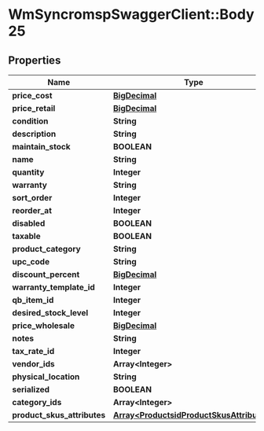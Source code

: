 # WmSyncromspSwaggerClient::Body25

## Properties
Name | Type | Description | Notes
------------ | ------------- | ------------- | -------------
**price_cost** | [**BigDecimal**](BigDecimal.md) |  | [optional] 
**price_retail** | [**BigDecimal**](BigDecimal.md) |  | [optional] 
**condition** | **String** |  | [optional] 
**description** | **String** |  | 
**maintain_stock** | **BOOLEAN** |  | [optional] 
**name** | **String** |  | 
**quantity** | **Integer** |  | [optional] 
**warranty** | **String** |  | [optional] 
**sort_order** | **Integer** |  | [optional] 
**reorder_at** | **Integer** |  | [optional] 
**disabled** | **BOOLEAN** |  | [optional] 
**taxable** | **BOOLEAN** |  | [optional] 
**product_category** | **String** |  | [optional] 
**upc_code** | **String** |  | [optional] 
**discount_percent** | [**BigDecimal**](BigDecimal.md) |  | [optional] 
**warranty_template_id** | **Integer** |  | [optional] 
**qb_item_id** | **Integer** |  | [optional] 
**desired_stock_level** | **Integer** |  | [optional] 
**price_wholesale** | [**BigDecimal**](BigDecimal.md) |  | [optional] 
**notes** | **String** |  | [optional] 
**tax_rate_id** | **Integer** |  | [optional] 
**vendor_ids** | **Array&lt;Integer&gt;** |  | [optional] 
**physical_location** | **String** |  | [optional] 
**serialized** | **BOOLEAN** |  | [optional] 
**category_ids** | **Array&lt;Integer&gt;** |  | [optional] 
**product_skus_attributes** | [**Array&lt;ProductsidProductSkusAttributes&gt;**](ProductsidProductSkusAttributes.md) |  | [optional] 

